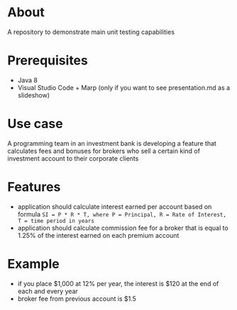 # About 
A repository to demonstrate main unit testing capabilities

# Prerequisites
* Java 8
* Visual Studio Code + Marp (only if you want to see presentation.md as a slideshow)

# Use case
A programming team in an investment bank is developing a feature that calculates fees and bonuses for brokers who sell a certain kind of investment account to their corporate clients

# Features
* application should calculate interest earned per account based on formula `SI = P * R * T, where P = Principal, R = Rate of Interest, T = time period in years`
* application should calculate commission fee for a broker that is equal to 1.25% of the interest earned on each premium account

# Example
* if you place $1,000 at 12% per year, the interest is $120 at the end of each and every year
* broker fee from previous account is $1.5 